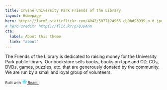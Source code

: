 ```yaml
---
title: Irvine University Park Friends of the Library
layout: Homepage
hero: https://farm5.staticflickr.com/4042/5077124966_cb0bd93939_o_d.jpg
# hero credit: https://flic.kr/p/8JDAnm
cta:
  label: About this theme
  link: "about"
---
```


The Friends of the Library is dedicated to raising money for the University
Park public library. Our bookstore sells books, books on tape and CD, CDs,
DVDs, games, puzzles, etc. that are generously donated by the community. We are
run by a small and loyal group of volunteers.

<small>
  Built with
  <a href="https://facebook.github.io/react/">
    <img alt="" src="assets/react.svg" width="16" height="16" />
    React
  </a>.
</small>
